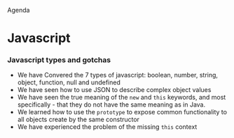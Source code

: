 Agenda
# Javascript

### Javascript types and gotchas
* We have Convered the 7 types of javascript: boolean, number, string, object, function, null and undefined
* We have seen how to use JSON to describe complex object values
* We have seen the true meaning of the `new` and `this` keywords, and most specifically - that they do not have the same meaning as in Java.
* We learned how to use the `prototype` to expose common functionality to all objects create by the same constructor
* We have experienced the problem of the missing `this` context